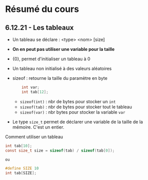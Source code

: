 # Résumé du cours

## 6.12.21 - Les tableaux
- Un tableau se déclare : \<type\> \<nom\> [size]
- **On en peut pas utiliser une variable pour la taille**
- {0}, permet d'initialiser un tableau à 0
- Un tableau non initialisé à des valeurs aléatoires
- sizeof : retourne la taille du paramètre en byte

    ```C
        int var;
        int tab[12];
    ```

  - `sizeof(int)` : nbr de bytes pour stocker un `int`
  - `sizeof(tab)` : nbr de bytes pour stocker tout le tableau
  - `sizeof(var)` : nbr bytes pour stocker la variable `var`
   
- Le type `size_t` permet de déclarer une variable de la taille de la mémoire. C'est un entier.

Comment utiliser un tableau
```C
int tab[10];
const size_t size = sizeof(tab) / sizeof(tab[0]);

ou

#define SIZE 10
int tab[SIZE];
```